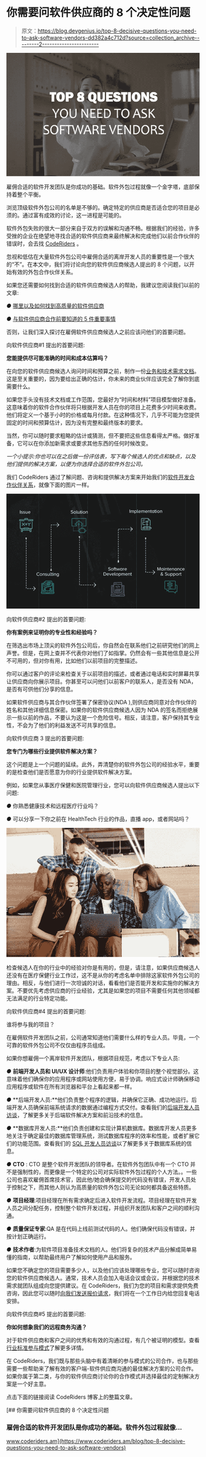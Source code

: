 # 你需要问软件供应商的 8 个决定性问题

> 原文：<https://blog.devgenius.io/top-8-decisive-questions-you-need-to-ask-software-vendors-dd382a4c712d?source=collection_archive---------2----------------------->

![](img/3e20cc26e22cb554fff6b7582d913ca6.png)

雇佣合适的软件开发团队是你成功的基础。软件外包过程就像一个金字塔，底部保持着整个平衡。

浏览顶级软件外包公司的名单是不够的。确定特定的供应商是否适合您的项目是必须的。通过富有成效的讨论，这一进程是可能的。

软件外包失败的很大一部分来自于双方的误解和沟通不畅。根据我们的经验，许多受挫的企业在绝望地寻找合适的软件供应商来最终解决和完成他们以前合作伙伴的错误时，会去找 [CodeRiders](https://www.coderiders.am/) 。

忽视和低估在大量软件外包公司中雇佣合适的离岸开发人员的重要性是一个很大的“不”。在本文中，我们将讨论向您的软件供应商候选人提出的 8 个问题，以开始有效的外包合作伙伴关系。

如果您还需要如何找到合适的软件供应商候选人的帮助，我建议您阅读我们以前的文章:

*●* [哪里以及如何找到高质量的软件供应商](https://www.coderiders.am/blog/where-and-how-to-find-high-quality-software-vendor)

*●* [与软件供应商合作前要知道的 5 件重要事情](https://www.coderiders.am/blog/5-crucial-things-to-know-before-working-with-software-vendors)

否则，让我们深入探讨在雇佣软件供应商候选人之前应该问他们的首要问题。

向软件供应商#1 提出的首要问题:

**您能提供尽可能准确的时间和成本估算吗？**

在向您的软件供应商候选人询问时间和预算之前，制作一份[业务和技术需求文档](https://www.coderiders.am/blog/tips-for-writing-a-candid-technical-documentation)。这是至关重要的，因为要给出正确的估计，你未来的商业伙伴应该完全了解你到底需要什么。

如果您手头没有技术文档或工作范围，您最好为“时间和材料”项目模型做好准备。这意味着你的软件合作伙伴将只根据开发人员在你的项目上花费多少时间来收费。他们将定义一个基于小时的价格或每月付款。在这种情况下，几乎不可能为您提供固定的时间和预算估计，因为没有完整和最终版本的要求。

当然，你可以随时要求粗略的估计或猜测，但不要把这些信息看得太严格。做好准备，它可以在你添加新需求或要求其他东西的任何时候改变。

*一个小提示:你也可以在之后做一份评估表，写下每个候选人的优点和缺点，以及他们提供的解决方案，以便为你选择合适的软件外包公司。*

我们 CodeRiders 通过了解问题、咨询和提供解决方案来开始我们的[软件开发合作伙伴关系](https://www.coderiders.am/software-development-process)，就像下面的图片一样。

![](img/1d92b5fe2d2613ad6c170c57ea71c327.png)

向软件供应商#2 提出的首要问题:

**你有案例来证明你的专业性和经验吗？**

在筛选出市场上顶尖的软件外包公司后，你自然会在联系他们之前研究他们的网上声誉。但是，在网上查并不代表你对他们了如指掌。仍然会有一些其他信息是公开不可用的，但对你有用，比如他们以前项目的完整描述。

你可以通过客户的评论来检查关于以前项目的描述，或者通过电话和实时屏幕共享让供应商向你展示项目。你甚至可以问他们以前客户的联系人，是否没有 NDA，是否有可供他们分享的信息。

如果软件供应商与其合作伙伴签署了保密协议(NDA ),则供应商同意对合作伙伴的姓名和其他详细信息保密。如果你的软件供应商候选人因为 NDA 的签名而拒绝展示一些以前的作品，不要认为这是一个危险信号。相反，请注意，客户保持其专业性，不会为了他们的利益发送不可共享的信息。

向软件供应商 3 提出的首要问题:

**您专门为哪些行业提供软件解决方案？**

这个问题是上一个问题的延续。此外，弄清楚你的软件外包公司的经验水平，重要的是检查他们是否愿意为你的行业提供软件解决方案。

例如，如果您从事医疗保健和医院管理行业，您可以向软件供应商候选人提出以下问题:

*●* 你熟悉健康技术和远程医疗行业吗？

*●* 可以分享一下你之前在 HealthTech 行业的作品，直播 app，或者网站吗？

![](img/954c94020f24942948e61280ff08083b.png)

检查候选人在你的行业中的经验对你是有用的，但是，请注意，如果供应商候选人还没有在医疗保健行业工作过，这不是从你的考虑名单中排除这家软件外包公司的理由。相反，与他们进行一次坦诚的对话，看看他们是否能开发和实施你的解决方案。不要优先考虑供应商的行业经验，尤其是如果您的项目不需要任何其他领域都无法满足的行业特定功能。

向软件供应商#4 提出的首要问题:

谁将参与我的项目？

在雇佣软件开发团队之前，公司通常知道他们需要什么样的专业人员。毕竟，一个可靠的软件外包公司不仅仅由程序员组成。

如果你想雇佣一个离岸软件开发团队，根据项目规范，考虑以下专业人员:

*●* **前端开发人员和 UI/UX 设计师**:他们负责用户体验和你项目的整个视觉部分。这意味着他们确保你的应用程序或网站使用方便，易于协调。响应式设计师确保移动应用程序或软件在所有浏览器和平台上看起来都一样。

*●* **后端开发人员:**他们负责整个程序的逻辑，并确保它正确、成功地运行。后端开发人员确保前端系统请求的数据通过编程方式交付。查看我们的[后端开发人员访谈](https://www.coderiders.am/blog/albert-ispiryan-of-coderiders-clarifies-the-importance-of-php-in-web-applications)，了解更多关于后端软件解决方案和前沿技术的信息。

*●* **数据库开发人员:**他们负责创建和实现计算机数据库。数据库开发人员更多地关注于确定最佳的数据库管理系统，测试数据库程序的效率和性能，或者扩展它们的功能范围。查看我们的 [SQL 开发人员访谈](https://www.coderiders.am/blog/babken-d-of-coderiders-shares-his-story-as-sql-developer)以了解更多关于数据库系统的信息。

*●* **CTO** : CTO 是整个软件开发团队的领导者。在软件外包团队中有一个 CTO 并不是强制性的，而更像是一个特定的公司对实际软件外包过程的个人方法。。一些公司也喜欢雇佣首席技术官，因此他/她会确保提交的代码没有错误，开发人员处于控制之下，而其他人则认为高质量的软件外包公司无论如何都具备这些特质。

*●* **项目经理**:项目经理在所有需求确定后进入软件开发流程。项目经理在软件开发人员之间分配任务，控制整个软件开发过程，并组织开发团队和客户之间的顺利沟通。

*●* **质量保证专家**:QA 是在代码上线前测试代码的人。他们确保代码没有错误，并按计划正确运行。

*●* **技术作者**:为软件项目准备技术文档的人。他们将复杂的技术产品分解成简单易懂的指南，以帮助最终用户了解如何使用产品和服务。

如果您不确定您的项目需要多少人，以及他们应该处理哪些专业，您可以随时咨询您的软件供应商候选人。通常，技术人员会加入电话会议或会议，并根据您的技术需求就团队组成向您提供建议。在 CodeRiders，我们为您的项目和需求提供免费咨询，因此您可以随时[向我们发送报价请求](https://www.coderiders.am/contact-us)，我们将在一个工作日内给您回复电话安排。

向软件供应商#5 提出的首要问题:

**你如何想象我们的远程商务沟通？**

对于软件供应商和客户之间的优秀和有效的沟通过程，有几个被证明的模型。查看[行业标准参与模式](https://www.coderiders.am/software-development-process)了解更多详情。

在 CodeRiders，我们既与那些头脑中有着清晰的参与模式的公司合作，也与那些需要一些帮助来了解有效的客户端-软件供应商沟通的最佳解决方案的公司合作。如果你属于第二类，与你的软件供应商讨论你的合作模式并选择最佳的定制解决方案是一个好主意。

点击下面的链接阅读 CodeRiders 博客上的整篇文章。

[](https://www.coderiders.am/blog/top-8-decisive-questions-you-need-to-ask-software-vendors) [## 你需要问软件供应商的 8 个决定性问题

### 雇佣合适的软件开发团队是你成功的基础。软件外包过程就像…

www.coderiders.am](https://www.coderiders.am/blog/top-8-decisive-questions-you-need-to-ask-software-vendors)